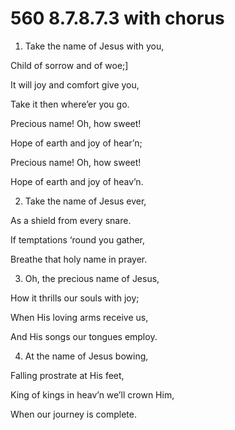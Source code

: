 # 560 8.7.8.7.3 with chorus

1.  Take the name of Jesus with you,

Child of sorrow and of woe;\]

It will joy and comfort give you,

Take it then where’er you go.

Precious name! Oh, how sweet!

Hope of earth and joy of hear’n;

Precious name! Oh, how sweet!

Hope of earth and joy of heav’n.

2.  Take the name of Jesus ever,

As a shield from every snare.

If temptations ‘round you gather,

Breathe that holy name in prayer.

3.  Oh, the precious name of Jesus,

How it thrills our souls with joy;

When His loving arms receive us,

And His songs our tongues employ.

4.  At the name of Jesus bowing,

Falling prostrate at His feet,

King of kings in heav’n we’ll crown Him,

When our journey is complete.

